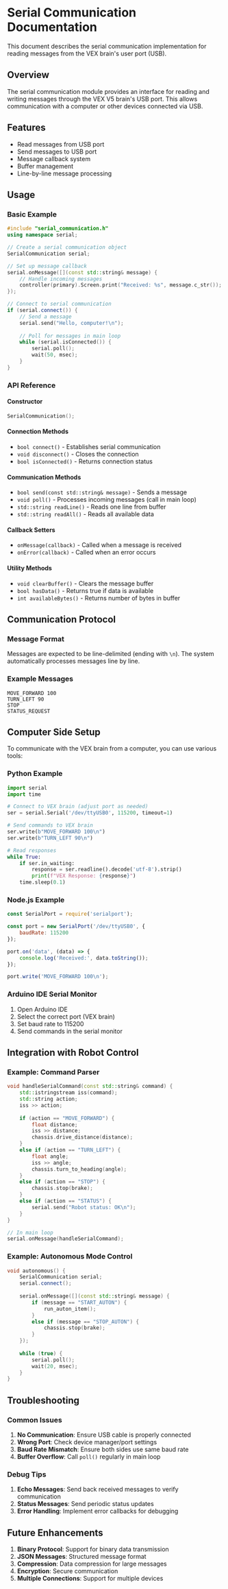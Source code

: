 # Serial Communication Documentation

This document describes the serial communication implementation for reading messages from the VEX brain's user port (USB).

## Overview

The serial communication module provides an interface for reading and writing messages through the VEX V5 brain's USB port. This allows communication with a computer or other devices connected via USB.

## Features

- Read messages from USB port
- Send messages to USB port
- Message callback system
- Buffer management
- Line-by-line message processing

## Usage

### Basic Example

```cpp
#include "serial_communication.h"
using namespace serial;

// Create a serial communication object
SerialCommunication serial;

// Set up message callback
serial.onMessage([](const std::string& message) {
    // Handle incoming messages
    controller(primary).Screen.print("Received: %s", message.c_str());
});

// Connect to serial communication
if (serial.connect()) {
    // Send a message
    serial.send("Hello, computer!\n");
    
    // Poll for messages in main loop
    while (serial.isConnected()) {
        serial.poll();
        wait(50, msec);
    }
}
```

### API Reference

#### Constructor
```cpp
SerialCommunication();
```

#### Connection Methods
- `bool connect()` - Establishes serial communication
- `void disconnect()` - Closes the connection
- `bool isConnected()` - Returns connection status

#### Communication Methods
- `bool send(const std::string& message)` - Sends a message
- `void poll()` - Processes incoming messages (call in main loop)
- `std::string readLine()` - Reads one line from buffer
- `std::string readAll()` - Reads all available data

#### Callback Setters
- `onMessage(callback)` - Called when a message is received
- `onError(callback)` - Called when an error occurs

#### Utility Methods
- `void clearBuffer()` - Clears the message buffer
- `bool hasData()` - Returns true if data is available
- `int availableBytes()` - Returns number of bytes in buffer

## Communication Protocol

### Message Format
Messages are expected to be line-delimited (ending with `\n`). The system automatically processes messages line by line.

### Example Messages
```
MOVE_FORWARD 100
TURN_LEFT 90
STOP
STATUS_REQUEST
```

## Computer Side Setup

To communicate with the VEX brain from a computer, you can use various tools:

### Python Example
```python
import serial
import time

# Connect to VEX brain (adjust port as needed)
ser = serial.Serial('/dev/ttyUSB0', 115200, timeout=1)

# Send commands to VEX brain
ser.write(b"MOVE_FORWARD 100\n")
ser.write(b"TURN_LEFT 90\n")

# Read responses
while True:
    if ser.in_waiting:
        response = ser.readline().decode('utf-8').strip()
        print(f"VEX Response: {response}")
    time.sleep(0.1)
```

### Node.js Example
```javascript
const SerialPort = require('serialport');

const port = new SerialPort('/dev/ttyUSB0', {
    baudRate: 115200
});

port.on('data', (data) => {
    console.log('Received:', data.toString());
});

port.write('MOVE_FORWARD 100\n');
```

### Arduino IDE Serial Monitor
1. Open Arduino IDE
2. Select the correct port (VEX brain)
3. Set baud rate to 115200
4. Send commands in the serial monitor

## Integration with Robot Control

### Example: Command Parser
```cpp
void handleSerialCommand(const std::string& command) {
    std::istringstream iss(command);
    std::string action;
    iss >> action;
    
    if (action == "MOVE_FORWARD") {
        float distance;
        iss >> distance;
        chassis.drive_distance(distance);
    }
    else if (action == "TURN_LEFT") {
        float angle;
        iss >> angle;
        chassis.turn_to_heading(angle);
    }
    else if (action == "STOP") {
        chassis.stop(brake);
    }
    else if (action == "STATUS") {
        serial.send("Robot status: OK\n");
    }
}

// In main loop
serial.onMessage(handleSerialCommand);
```

### Example: Autonomous Mode Control
```cpp
void autonomous() {
    SerialCommunication serial;
    serial.connect();
    
    serial.onMessage([](const std::string& message) {
        if (message == "START_AUTON") {
            run_auton_item();
        }
        else if (message == "STOP_AUTON") {
            chassis.stop(brake);
        }
    });
    
    while (true) {
        serial.poll();
        wait(20, msec);
    }
}
```

## Troubleshooting

### Common Issues

1. **No Communication**: Ensure USB cable is properly connected
2. **Wrong Port**: Check device manager/port settings
3. **Baud Rate Mismatch**: Ensure both sides use same baud rate
4. **Buffer Overflow**: Call `poll()` regularly in main loop

### Debug Tips

1. **Echo Messages**: Send back received messages to verify communication
2. **Status Messages**: Send periodic status updates
3. **Error Handling**: Implement error callbacks for debugging

## Future Enhancements

1. **Binary Protocol**: Support for binary data transmission
2. **JSON Messages**: Structured message format
3. **Compression**: Data compression for large messages
4. **Encryption**: Secure communication
5. **Multiple Connections**: Support for multiple devices 